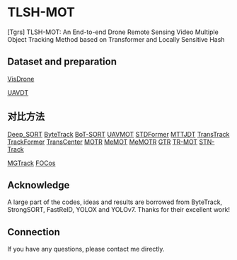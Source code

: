 # TLSH-MOT
[Tgrs] TLSH-MOT: An End-to-end Drone Remote Sensing Video Multiple Object Tracking Method based on Transformer and Locally Sensitive Hash

## Dataset and preparation

[VisDrone](https://github.com/VisDrone/VisDrone-Dataset)

[UAVDT](https://github.com/dataset-ninja/uavdt)


## 对比方法
[Deep_SORT](https://github.com/nwojke/deep_sort)
[ByteTrack](https://github.com/ifzhang/ByteTrack)
[BoT-SORT](https://github.com/NirAharon/BoT-SORT?tab=readme-ov-file)
[UAVMOT](https://github.com/LiuShuaiyr/UAVMOT?tab=readme-ov-file)
[STDFormer](https://ieeexplore.ieee.org/document/10091152)
[MTTJDT](https://ieeexplore.ieee.org/document/10144747)
[TransTrack](https://github.com/PeizeSun/TransTrack)
[TrackFormer](https://github.com/timmeinhardt/trackformer)
[TransCenter](https://github.com/yihongXU/TransCenter)
[MOTR](https://github.com/megvii-research/MOTR)
[MeMOT](https://arxiv.org/abs/2203.16761)
[MeMOTR](https://github.com/MCG-NJU/MeMOTR)
[GTR](https://github.com/xingyizhou/GTR)
[TR-MOT](https://arxiv.org/abs/2203.16621)
[STN-Track](https://github.com/orangecryu/STN-Track)

[MGTrack](https://ieeexplore.ieee.org/abstract/document/10530912)
[FOCos](https://ieeexplore.ieee.org/abstract/document/10586876)
## Acknowledge
A large part of the codes, ideas and results are borrowed from ByteTrack, StrongSORT, FastReID, YOLOX and YOLOv7. Thanks for their excellent work!

## Connection

If you have any questions, please contact me directly.
